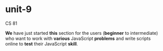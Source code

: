 # unit-9
CS 81
<!DOCTYPE html>
<html lang="en">
<head>
    <meta charset="UTF-8">
    <title>Problem 2</title>
</head>
<body>
<p><strong>We</strong> have just started <strong>this</strong> section for the users (<strong>beginner</strong> to intermediate)
who want to work with <strong>various</strong> JavaScript <strong>problems</strong> and write scripts online to <strong>test</strong>
their JavaScript <strong>skill</strong>.</p>
<script>
  var highlightedWords = document.getElementsByTagName("strong");
   for (var i = 0; i < highlightedWords.length; i++) {
     highlightedWords[i].addEventListener("mouseover", function () {
            this.style.color = "red";
        })
</script>
</body>
</html>
